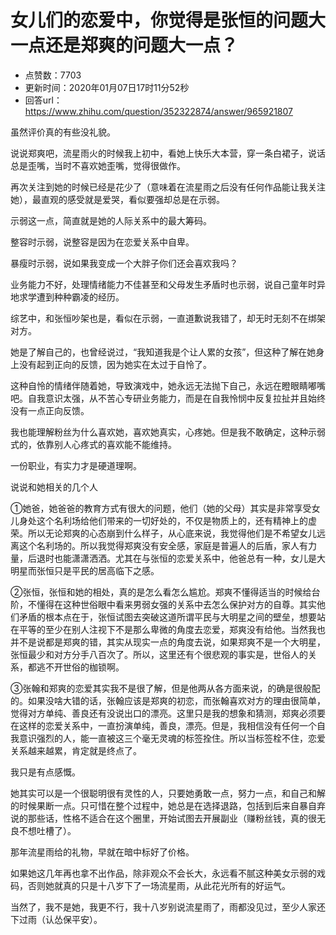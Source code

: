 # 女儿们的恋爱中，你觉得是张恒的问题大一点还是郑爽的问题大一点？
- 点赞数：7703
- 更新时间：2020年01月07日17时11分52秒
- 回答url：https://www.zhihu.com/question/352322874/answer/965921807
<body>
 <p data-pid="oZTLwmOy">虽然评价真的有些没礼貌。</p>
 <p data-pid="WBcY7nkr">说说郑爽吧，流星雨火的时候我上初中，看她上快乐大本营，穿一条白裙子，说话总是歪嘴，当时不喜欢她歪嘴，觉得很做作。</p>
 <p data-pid="LekJVegb">再次关注到她的时候已经是花少了（意味着在流星雨之后没有任何作品能让我关注她），最直观的感受就是爱哭，看似要强却总是在示弱。</p>
 <p data-pid="WTSWQ9Ax">示弱这一点，简直就是她的人际关系中的最大筹码。</p>
 <p data-pid="UKA4ZGaK">整容时示弱，说整容是因为在恋爱关系中自卑。</p>
 <p data-pid="Y1Y4ov1d">暴瘦时示弱，说如果我变成一个大胖子你们还会喜欢我吗？</p>
 <p data-pid="qdt3nsDT">业务能力不好，处理情绪能力不佳甚至和父母发生矛盾时也示弱，说自己童年时异地求学遭到种种霸凌的经历。</p>
 <p data-pid="Opih5FQL">综艺中，和张恒吵架也是，看似在示弱，一直道歉说我错了，却无时无刻不在绑架对方。</p>
 <p data-pid="3HKNHw46">她是了解自己的，也曾经说过，“我知道我是个让人累的女孩”，但这种了解在她身上没有起到正向的反馈，因为她实在太过于自怜了。</p>
 <p data-pid="g-UrhDOJ">这种自怜的情绪伴随着她，导致演戏中，她永远无法抛下自己，永远在瞪眼睛嘟嘴吧。自我意识太强，从不苦心专研业务能力，而是在自我怜悯中反复拉扯并且始终没有一点正向反馈。</p>
 <p data-pid="PiMzQFPN">我也能理解粉丝为什么喜欢她，喜欢她真实，心疼她。但是我不敢确定，这种示弱式的，依靠别人心疼式的喜欢能不能维持。</p>
 <p data-pid="ZwdeFf2H">一份职业，有实力才是硬道理啊。</p>
 <p data-pid="DOt_EJJS">说说和她相关的几个人</p>
 <p data-pid="AGUyPa8S">①她爸，她爸爸的教育方式有很大的问题，他们（她的父母）其实是非常享受女儿身处这个名利场给他们带来的一切好处的，不仅是物质上的，还有精神上的虚荣。所以无论郑爽的心态崩到什么样子，从心底来说，我觉得他们是不希望女儿远离这个名利场的。所以我觉得郑爽没有安全感，家庭是普遍人的后盾，家人有力量，后退时也能潇潇洒洒。尤其在与张恒的恋爱关系中，他爸总有一种，女儿是大明星而张恒只是平民的居高临下之感。</p>
 <p data-pid="3_4uTxW1">②张恒，张恒和她的相处，真的是怎么看怎么尴尬。郑爽不懂得适当的时候给台阶，不懂得在这种世俗眼中看来男弱女强的关系中去怎么保护对方的自尊。其实他们矛盾的根本点在于，张恒试图去突破这道所谓平民与大明星之间的壁垒，想要站在平等的至少在别人注视下不是那么卑微的角度去恋爱，郑爽没有给他。当然我也并不是说都是郑爽的错，其实从现实一点的角度去说，如果郑爽不是一个大明星，张恒最少和对方分手八百次了。所以，这里还有个很悲观的事实是，世俗人的关系，都逃不开世俗的枷锁啊。</p>
 <p data-pid="1MDs85W5">③张翰和郑爽的恋爱其实我不是很了解，但是他两从各方面来说，的确是很般配的。如果没啥大错的话，张翰应该是郑爽的初恋，而张翰喜欢对方的理由很简单，觉得对方单纯、善良还有没说出口的漂亮。这里只是我的想象和猜测，郑爽必须要在这样的恋爱关系中，一直扮演单纯，善良，漂亮。但是，我相信没有任何一个自我意识强烈的人，能一直被这三个毫无灵魂的标签拴住。所以当标签栓不住，恋爱关系越来越累，肯定就是终点了。</p>
 <p data-pid="YeeiK0WL">我只是有点感慨。</p>
 <p data-pid="4HkZQjXn">她其实可以是一个很聪明很有灵性的人，只要她勇敢一点，努力一点，和自己和解的时候果断一点。只可惜在整个过程中，她总是在选择退路，包括到后来自暴自弃说的那些话，性格不适合在这个圈里，开始试图去开展副业（赚粉丝钱，真的很无良不想吐槽了）。</p>
 <p data-pid="agc86sHu">那年流星雨给的礼物，早就在暗中标好了价格。</p>
 <p data-pid="3VW39-sL">如果她这几年再也拿不出作品，除非观众不会长大，永远看不腻这种美女示弱的戏码，否则她就真的只是十八岁下了一场流星雨，从此花光所有的好运气。</p>
 <p data-pid="QDMkHTRK">当然了，我不是她，我更不行，我十八岁别说流星雨了，雨都没见过，至少人家还下过雨（认怂保平安）。</p>
 <p></p>
 <p></p>
</body>